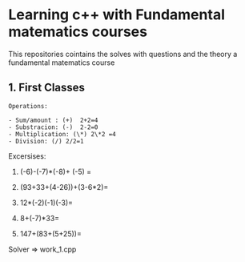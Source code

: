 # Learning c++ with Fundamental matematics courses 

This  repositories cointains the solves with questions and the theory a fundamental matematics course


## 1. First Classes

    Operations:

    - Sum/amount : (+)  2+2=4
    - Substracion: (-)  2-2=0
    - Multiplication: (\*) 2\*2 =4
    - Division: (/) 2/2=1

Excersises:
1. (-6)-(-7)*(-8)+ (-5) =

2. (93+33+(4-26))+(3-6*2)=

3. 12*(-2)(-1)(-3)=

4. 8+(-7)*33=

5. 147+(83+(5+25))=

Solver => work_1.cpp

